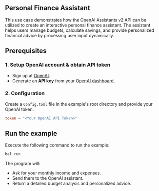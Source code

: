 ## Personal Finance Assistant

This use case demonstrates how the OpenAI Assistants v2 API can be utilized to create an interactive personal finance assistant.
The assistant helps users manage budgets, calculate savings, and provide personalized financial advice by processing user input dynamically.

## Prerequisites

### 1. Setup OpenAI account & obtain API token

* Sign up at [OpenAI](https://platform.openai.com/).
* Generate an **API key** from your [OpenAI dashboard](https://platform.openai.com/api-keys).

### 2. Configuration

Create a `Config.toml` file in the example's root directory and provide your OpenAI token:

```toml
token = "<Your OpenAI API Token>"
```

## Run the example

Execute the following command to run the example:

```bash
bal run
```

The program will:

- Ask for your monthly income and expenses.
- Send them to the OpenAI assistant.
- Return a detailed budget analysis and personalized advice.
